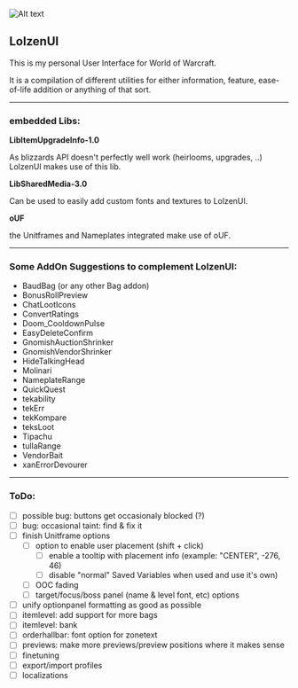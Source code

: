 ![Alt text](http://abload.de/img/wowscrnshot_112417_185tsk5.jpg "Screenshot1")

## LolzenUI
This is my personal User Interface for World of Warcraft.

It is a compilation of different utilities for either information, feature, ease-of-life addition or anything of that sort.

------
### embedded Libs:
**LibItemUpgradeInfo-1.0**

As blizzards API doesn't perfectly well work (heirlooms, upgrades, ..) LolzenUI makes use of this lib.

**LibSharedMedia-3.0**

Can be used to easily add custom fonts and textures to LolzenUI.

**oUF**

the Unitframes and Nameplates integrated make use of oUF.

------
### Some AddOn Suggestions to complement LolzenUI:
- BaudBag (or any other Bag addon)
- BonusRollPreview
- ChatLootIcons
- ConvertRatings
- Doom_CooldownPulse
- EasyDeleteConfirm
- GnomishAuctionShrinker
- GnomishVendorShrinker
- HideTalkingHead
- Molinari
- NameplateRange
- QuickQuest
- tekability
- tekErr
- tekKompare
- teksLoot
- Tipachu
- tullaRange
- VendorBait
- xanErrorDevourer

------
### ToDo:
- [ ] possible bug: buttons get occasionaly blocked (?)
- [ ] bug: occasional taint: find & fix it
- [ ] finish Unitframe options
  - [ ] option to enable user placement (shift + click)
    - [ ] enable a tooltip with placement info (example: "CENTER", -276, 46)
	- [ ] disable "normal" Saved Variables when used and use it's own)
  - [ ] OOC fading
  - [ ] target/focus/boss panel (name & level font, etc) options
- [ ] unify optionpanel formatting as good as possible
- [ ] itemlevel: add support for more bags
- [ ] itemlevel: bank
- [ ] orderhallbar: font option for zonetext
- [ ] previews: make more previews/preview positions where it makes sense
- [ ] finetuning
- [ ] export/import profiles
- [ ] localizations